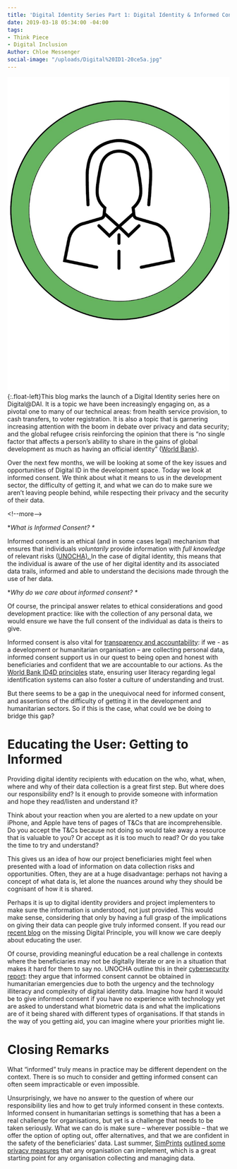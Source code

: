 ```yaml
---
title: 'Digital Identity Series Part 1: Digital Identity & Informed Consent'
date: 2019-03-18 05:34:00 -04:00
tags:
- Think Piece
- Digital Inclusion
Author: Chloe Messenger
social-image: "/uploads/Digital%20ID1-20ce5a.jpg"
---
```


![Digital ID1.jpg](/uploads/Digital%20ID1.jpg){:.float-left}This blog marks the launch of a Digital Identity series here on Digital@DAI. It is a topic we have been increasingly engaging on, as a pivotal one to many of our technical areas: from health service provision, to cash transfers, to voter registration. It is also a topic that is garnering increasing attention with the boom in debate over privacy and data security; and the global refugee crisis reinforcing the opinion that there is “no single factor that affects a person’s ability to share in the gains of global development as much as having an official identity” ([World Bank](http://documents.worldbank.org/curated/en/213581486378184357/pdf/112614-REVISED-English-ID4D-IdentificationPrinciples-Folder-web-English-ID4D-IdentificationPrinciples.pdf)).

Over the next few months, we will be looking at some of the key issues and opportunities of Digital ID in the development space. Today we look at informed consent. We think about what it means to us in the development sector, the difficulty of getting it, and what we can do to make sure we aren’t leaving people behind, while respecting their privacy and the security of their data.

\<!--more-->

\**What is Informed Consent? \**

Informed consent is an ethical (and in some cases legal) mechanism that ensures that individuals *voluntarily* provide information with *full knowledge* of relevant risks ([UNOCHA). ](https://www.unocha.org/sites/unocha/files/Humanitarianism%20in%20the%20Cyberwarfare%20Age%20-%20OCHA%20Policy%20Paper%2011.pdf)In the case of digital identity, this means that the individual is aware of the use of her digital identity and its associated data trails, informed and able to understand the decisions made through the use of her data.

\**Why do we care about informed consent? \**

Of course, the principal answer relates to ethical considerations and good development practice: like with the collection of any personal data, we would ensure we have the full consent of the individual as data is theirs to give.

Informed consent is also vital for [transparency and accountability](http://technologysalon.org/digital-identity-social-good/): if we - as a development or humanitarian organisation – are collecting personal data, informed consent support us in our quest to being open and honest with beneficiaries and confident that we are accountable to our actions. As the [World Bank ID4D principles](http://id4d.worldbank.org/principles) state, ensuring user literacy regarding legal identification systems can also foster a culture of understanding and trust.

But there seems to be a gap in the unequivocal need for informed consent, and assertions of the difficulty of getting it in the development and humanitarian sectors. So if this is the case, what could we be doing to bridge this gap?

# Educating the User: Getting to Informed

Providing digital identity recipients with education on the who, what, when, where and why of their data collection is a great first step. But where does our responsibility end? Is it enough to provide someone with information and hope they read/listen and understand it?

Think about your reaction when you are alerted to a new update on your iPhone, and Apple have tens of pages of T&Cs that are incomprehensible. Do you accept the T&Cs because not doing so would take away a resource that is valuable to you? Or accept as it is too much to read? Or do you take the time to try and understand?

This gives us an idea of how our project beneficiaries might feel when presented with a load of information on data collection risks and opportunities. Often, they are at a huge disadvantage: perhaps not having a concept of what data is, let alone the nuances around why they should be cognisant of how it is shared.

Perhaps it is up to digital identity providers and project implementers to make sure the information is understood, not just provided. This would make sense, considering that only by having a full grasp of the implications on giving their data can people give truly informed consent. If you read our [recent blog](https://dai-global-digital.com/the-missing-digital-principle-educate-the-user.html) on the missing Digital Principle, you will know we care deeply about educating the user.

Of course, providing meaningful education be a real challenge in contexts where the beneficiaries may not be digitally literate or are in a situation that makes it hard for them to say no. UNOCHA outline this in their [cybersecurity report](https://www.unocha.org/sites/unocha/files/Humanitarianism%20in%20the%20Cyberwarfare%20Age%20-%20OCHA%20Policy%20Paper%2011.pdf): they argue that informed consent cannot be obtained in humanitarian emergencies due to both the urgency and the technology illiteracy and complexity of digital identity data. Imagine how hard it would be to give informed consent if you have no experience with technology yet are asked to understand what biometric data is and what the implications are of it being shared with different types of organisations. If that stands in the way of you getting aid, you can imagine where your priorities might lie.

# Closing Remarks

What “informed” truly means in practice may be different dependent on the context. There is so much to consider and getting informed consent can often seem impracticable or even impossible.

Unsurprisingly, we have no answer to the question of where our responsibility lies and how to get truly informed consent in these contexts. Informed consent in humanitarian settings is something that has a been a real challenge for organisations, but yet is a challenge that needs to be taken seriously. What we can do is make sure – wherever possible – that we offer the option of opting out, offer alternatives, and that we are confident in the safety of the beneficiaries’ data. Last summer, [SimPrints](https://www.simprints.com/) [outlined some privacy measures](https://dai-global-digital.com/beyond-good-intentions-a-human-centred-approach-to-privacy-rights.html) that any organisation can implement, which is a great starting point for any organisation collecting and managing data.